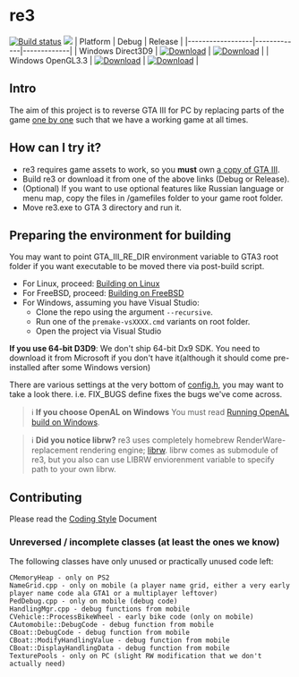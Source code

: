 # re3
[![Build status](https://ci.appveyor.com/api/projects/status/hyiwgegks122h8jg/branch/master?svg=true)](https://ci.appveyor.com/project/aap/re3/branch/master)
<a href="https://discord.gg/aKYAwCx92H"><img src="https://img.shields.io/badge/discord-join-7289DA.svg?logo=discord&longCache=true&style=flat" /></a>
| Platform | Debug | Release |
|------------------|-------------|-------------|
| Windows Direct3D9 | [![Download](https://api.bintray.com/packages/gtamodding/re3/Debug_win-x86-librw_d3d9-mss/images/download.svg)](https://bintray.com/gtamodding/re3/Debug_win-x86-librw_d3d9-mss/_latestVersion) | [![Download](https://api.bintray.com/packages/gtamodding/re3/Release_win-x86-librw_d3d9-mss/images/download.svg)](https://bintray.com/gtamodding/re3/Release_win-x86-librw_d3d9-mss/_latestVersion) |
| Windows OpenGL3.3 | [![Download](https://api.bintray.com/packages/gtamodding/re3/Debug_win-x86-librw_gl3_glfw-mss/images/download.svg)](https://bintray.com/gtamodding/re3/Debug_win-x86-librw_gl3_glfw-mss/_latestVersion) | [![Download](https://api.bintray.com/packages/gtamodding/re3/Release_win-x86-librw_gl3_glfw-mss/images/download.svg)](https://bintray.com/gtamodding/re3/Release_win-x86-librw_gl3_glfw-mss/_latestVersion) |

## Intro

The aim of this project is to reverse GTA III for PC by replacing
parts of the game [one by one](https://en.wikipedia.org/wiki/Ship_of_Theseus)
such that we have a working game at all times.

## How can I try it?

- re3 requires game assets to work, so you **must** own [a copy of GTA III](https://store.steampowered.com/app/12100/Grand_Theft_Auto_III/).
- Build re3 or download it from one of the above links (Debug or Release).
- (Optional) If you want to use optional features like Russian language or menu map, copy the files in /gamefiles folder to your game root folder.
- Move re3.exe to GTA 3 directory and run it.

## Preparing the environment for building

You may want to point GTA_III_RE_DIR environment variable to GTA3 root folder if you want executable to be moved there via post-build script.

- For Linux, proceed: [Building on Linux](https://github.com/GTAmodding/re3/wiki/Building-on-Linux)
- For FreeBSD, proceed: [Building on FreeBSD](https://github.com/GTAmodding/re3/wiki/Building-on-FreeBSD) 
- For Windows, assuming you have Visual Studio:
    - Clone the repo using the argument `--recursive`.
    - Run one of the `premake-vsXXXX.cmd` variants on root folder.
    - Open the project via Visual Studio  
    
**If you use 64-bit D3D9**: We don't ship 64-bit Dx9 SDK. You need to download it from Microsoft if you don't have it(although it should come pre-installed after some Windows version)  

There are various settings at the very bottom of [config.h](https://github.com/GTAmodding/re3/tree/master/src/core/config.h), you may want to take a look there. i.e. FIX_BUGS define fixes the bugs we've come across.

> :information_source: **If you choose OpenAL on Windows** You must read [Running OpenAL build on Windows](https://github.com/GTAmodding/re3/wiki/Running-OpenAL-build-on-Windows).

> :information_source: **Did you notice librw?** re3 uses completely homebrew RenderWare-replacement rendering engine; [librw](https://github.com/aap/librw/). librw comes as submodule of re3, but you also can use LIBRW enviorenment variable to specify path to your own librw.

## Contributing
Please read the [Coding Style](https://github.com/GTAmodding/re3/blob/master/CODING_STYLE.md) Document

### Unreversed / incomplete classes (at least the ones we know)
The following classes have only unused or practically unused code left:
```
CMemoryHeap - only on PS2
NameGrid.cpp - only on mobile (a player name grid, either a very early player name code ala GTA1 or a multiplayer leftover)
PedDebug.cpp - only on mobile (debug code)
HandlingMgr.cpp - debug functions from mobile
CVehicle::ProcessBikeWheel - early bike code (only on mobile)
CAutomobile::DebugCode - debug function from mobile
CBoat::DebugCode - debug function from mobile
CBoat::ModifyHandlingValue - debug function from mobile
CBoat::DisplayHandlingData - debug function from mobile
TexturePools - only on PC (slight RW modification that we don't actually need)
```

